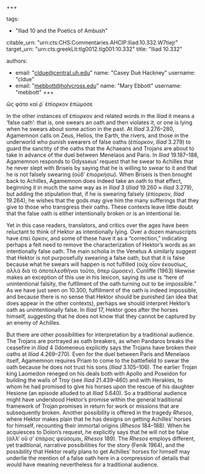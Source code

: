 +++

tags:
- "Iliad 10 and the Poetics of Ambush"

citable_urn: "urn:cts:CHS:Commentaries.AHCIP:Iliad.10.332.W7tiejr"
target_urn: "urn:cts:greekLit:tlg0012.tlg001:10.332"
title: "Iliad 10.332"

authors:
- email: "cldue@central.uh.edu"
  name: "Casey Dué Hackney"
  username: "cldue"
- email: "mebbott@holycross.edu"
  name: "Mary Ebbott"
  username: "mebbott"
+++

<p>ὣς φάτο καί ῥ᾽ ἐπίορκον ἐπώμοσε</p><p>In the other instances of ἐπίορκον and related words in the <em>Iliad</em> it means a ‘false oath’: that is, one swears an oath and then violates it, or one is lying when he swears about some action in the past. At <em>Iliad</em> 3.276–280, Agamemnon calls on Zeus, Helios, the Earth, the rivers, and those in the underworld who punish swearers of false oaths (ἐπίορκον, <em>Iliad</em> 3.279) to guard the sanctity of the oaths that the Achaeans and Trojans are about to take in advance of the duel between Menelaos and Paris. In <em>Iliad</em> 19.187–188, Agamemnon responds to Odysseus’ request that he swear to Achilles that he never slept with Briseis by saying that he is willing to swear to it and that he is not falsely swearing (οὐδ’ ἐπιορκήσω). When Briseis is then brought back to Achilles, Agamemnon does indeed take an oath to that effect, beginning it in much the same way as in <em>Iliad</em> 3 (<em>Iliad</em> 19.260 ≈ <em>Iliad</em> 3.279), but adding the stipulation that, if he is swearing falsely (ἐπίορκον,  <em>Iliad</em> 19.264), he wishes that the gods may give him the many sufferings that they give to those who transgress their oaths. These contexts leave little doubt that the false oath is either intentionally broken or is an intentional lie.</p><p>Yet in this case readers, translators, and critics over the ages have been reluctant to think of Hektor as intentionally lying. Over a dozen manuscripts have ἐπεὶ ὅρκον, and some of these have it as a “correction,” indicating perhaps a felt need to remove the characterization of Hektor’s words as an intentionally false oath. The main scholia in the Venetus A similarly suggest that Hektor is not purposefully swearing a false oath, but that it is false because what he swears will happen is not fulfilled (οὐχ οἷον ἑκουσίως, ἀλλὰ διὰ τὸ ἀποτελεσθῆναι τοῦτο, ὅπερ ὤμοσεν). Cunliffe (1963) likewise makes an exception of this use in his lexicon, saying its use is “here of unintentional falsity, the fulfilment of the oath turning out to be impossible.” As we have just seen on 10.300, fulfillment of the oath is indeed impossible, and because there is no sense that Hektor should be punished (an idea that does appear in the other contexts), perhaps we should interpret Hektor’s oath as unintentionally false. In <em>Iliad</em> 17, Hektor goes after the horses himself, suggesting that he does not know that they cannot be captured by an enemy of Achilles.</p><p>But there are other possibilities for interpretation by a traditional audience. The Trojans are portrayed as oath breakers, as when Pandaros breaks the ceasefire in <em>Iliad</em> 4 (Idomeneus explicitly says the Trojans have broken their oaths at <em>Iliad</em> 4.269–270). Even for the duel between Paris and Menelaos itself, Agamemnon requires Priam to come to the battlefield to swear the oath because he does not trust his sons (<em>Iliad</em> 3.105–106). The earlier Trojan king Laomedon reneged on his deals both with Apollo and Poseidon for building the walls of Troy (see <em>Iliad</em> 21.439–460) and with Herakles, to whom he had promised to give his horses upon the rescue of his daughter Hesione (an episode alluded to at <em>Iliad</em> 5.640). So a traditional audience might have understood Hektor’s promise within the general traditional framework of Trojan promises in return for work or missions that are subsequently broken. Another possibility is offered in the tragedy <em>Rhesos</em>, where Hektor makes plain that he has designs on getting Achilles’ horses for himself, recounting their immortal origins (<em>Rhesos</em> 184–188). When he acquiesces to Dolon’s request, he explicitly says that he will not be false (ἀλλ’ οὔ σ’ ἐπάρας ψεύσομαι, <em>Rhesos</em> 189). The <em>Rhesos</em> employs different, yet traditional, narrative possibilities for the story (Fenik 1964), and the possibility that Hektor really plans to get Achilles’ horses for himself may underlie the mention of a false oath here in a compression of details that would have meaning nevertheless for a traditional audience.  </p>